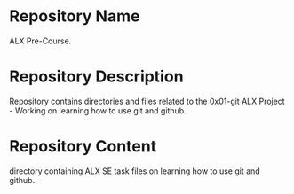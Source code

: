 <h1>Repository Name</h1>
ALX Pre-Course.

<h1>Repository Description</h1>
Repository contains directories and files related to the 0x01-git ALX Project - Working on learning how to use git and github.

<h1>Repository Content</h1>
directory containing ALX SE task files on learning how to use git and github..
